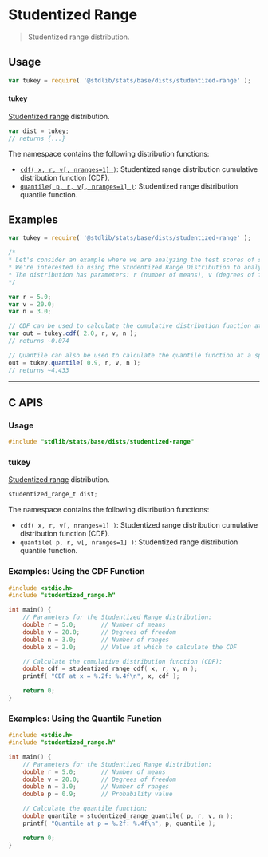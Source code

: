 <!--

@license Apache-2.0

Copyright (c) 2022 The Stdlib Authors.

Licensed under the Apache License, Version 2.0 (the "License");
you may not use this file except in compliance with the License.
You may obtain a copy of the License at

   http://www.apache.org/licenses/LICENSE-2.0

Unless required by applicable law or agreed to in writing, software
distributed under the License is distributed on an "AS IS" BASIS,
WITHOUT WARRANTIES OR CONDITIONS OF ANY KIND, either express or implied.
See the License for the specific language governing permissions and
limitations under the License.

-->

# Studentized Range

> Studentized range distribution.

<section class="usage">

## Usage

```javascript
var tukey = require( '@stdlib/stats/base/dists/studentized-range' );
```

#### tukey

[Studentized range][studentized-range] distribution.

```javascript
var dist = tukey;
// returns {...}
```

The namespace contains the following distribution functions:

<!-- <toc pattern="*+(cdf|pdf|mgf|quantile)*"> -->

<div class="namespace-toc">

-   <span class="signature">[`cdf( x, r, v[, nranges=1] )`][@stdlib/stats/base/dists/studentized-range/cdf]</span><span class="delimiter">: </span><span class="description">Studentized range distribution cumulative distribution function (CDF).</span>
-   <span class="signature">[`quantile( p, r, v[, nranges=1] )`][@stdlib/stats/base/dists/studentized-range/quantile]</span><span class="delimiter">: </span><span class="description">Studentized range distribution quantile function.</span>

</div>

<!-- </toc> -->

</section>

<!-- /.usage -->

<section class="examples">

## Examples

<!-- TODO: better examples -->

<!-- eslint no-undef: "error" -->

```javascript
var tukey = require( '@stdlib/stats/base/dists/studentized-range' );

/*
* Let's consider an example where we are analyzing the test scores of students in a class.
* We're interested in using the Studentized Range Distribution to analyze the range of scores.
* The distribution has parameters: r (number of means), v (degrees of freedom), and n (number of ranges).
*/

var r = 5.0;
var v = 20.0;
var n = 3.0;

// CDF can be used to calculate the cumulative distribution function at a specific value:
var out = tukey.cdf( 2.0, r, v, n );
// returns ~0.074

// Quantile can also be used to calculate the quantile function at a specific probability:
out = tukey.quantile( 0.9, r, v, n );
// returns ~4.433
```

</section>

<!-- /.examples -->

<!-- Section for related `stdlib` packages. Do not manually edit this section, as it is automatically populated. -->

<!-- C interface documentation. -->

* * *

<section class="c">

## C APIS

<!-- Section to include introductory text. Make sure to keep an empty line after the intro `section` element and another before the `/section` close. -->

<section class="intro">

</section>

<!-- /.intro -->

<!-- C usage documentation. -->

<section class="usage">

### Usage

```c
#include "stdlib/stats/base/dists/studentized-range"
```

### tukey

[Studentized range][studentized-range] distribution.

```c
studentized_range_t dist;
```

The namespace contains the following distribution functions:

-   `cdf( x, r, v[, nranges=1] )`: Studentized range distribution cumulative distribution function (CDF).
-   `quantile( p, r, v[, nranges=1] )`: Studentized range distribution quantile function.

</section>

<section class="examples">

### Examples: Using the CDF Function

```c
#include <stdio.h>
#include "studentized_range.h"

int main() {
    // Parameters for the Studentized Range distribution:
    double r = 5.0;       // Number of means
    double v = 20.0;      // Degrees of freedom
    double n = 3.0;       // Number of ranges
    double x = 2.0;       // Value at which to calculate the CDF

    // Calculate the cumulative distribution function (CDF):
    double cdf = studentized_range_cdf( x, r, v, n );
    printf( "CDF at x = %.2f: %.4f\n", x, cdf );

    return 0;
}
```

### Examples: Using the Quantile Function

```c
#include <stdio.h>
#include "studentized_range.h"

int main() {
    // Parameters for the Studentized Range distribution:
    double r = 5.0;       // Number of means
    double v = 20.0;      // Degrees of freedom
    double n = 3.0;       // Number of ranges
    double p = 0.9;       // Probability value

    // Calculate the quantile function:
    double quantile = studentized_range_quantile( p, r, v, n );
    printf( "Quantile at p = %.2f: %.4f\n", p, quantile );

    return 0;
}
```

</section>

<section class="related">

</section>

<!-- /.related -->

<!-- Section for all links. Make sure to keep an empty line after the `section` element and another before the `/section` close. -->

<section class="links">

[studentized-range]: https://en.wikipedia.org/wiki/Studentized_range_distribution

<!-- <toc-links> -->

[@stdlib/stats/base/dists/studentized-range/cdf]: https://github.com/stdlib-js/stdlib/tree/develop/lib/node_modules/%40stdlib/stats/base/dists/studentized-range/cdf

[@stdlib/stats/base/dists/studentized-range/quantile]: https://github.com/stdlib-js/stdlib/tree/develop/lib/node_modules/%40stdlib/stats/base/dists/studentized-range/quantile

<!-- </toc-links> -->

</section>

<!-- /.links -->
